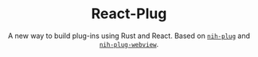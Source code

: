 <div align="center">
  
  # React-Plug
  A new way to build plug-ins using Rust and React. Based on [`nih-plug`](https://github.com/robbert-vdh/nih-plug) and [`nih-plug-webview`](https://github.com/httnn/nih-plug-webview).
  
</div>
